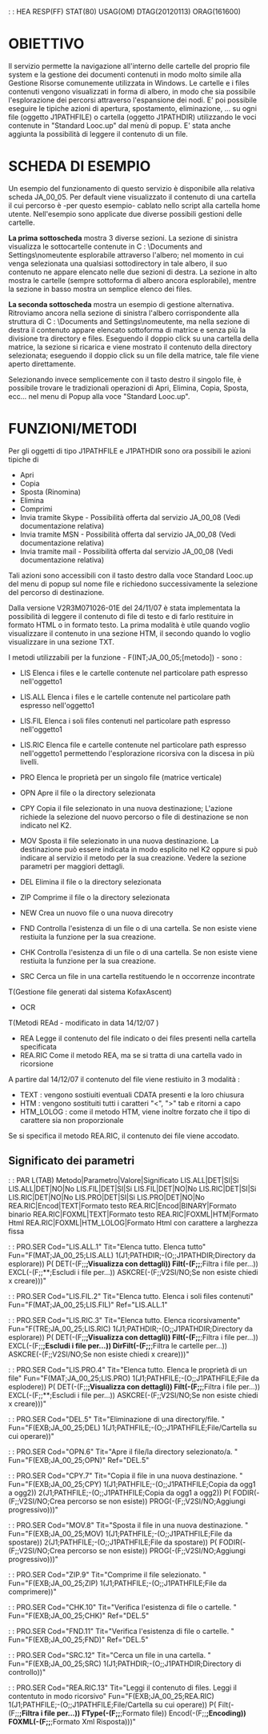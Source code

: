  :  : HEA RESP(FF) STAT(80) USAG(OM) DTAG(20120113) ORAG(161600)

# OBIETTIVO
Il servizio permette la navigazione all'interno delle cartelle del proprio file system e la gestione dei documenti contenuti in modo molto simile alla Gestione Risorse comunemente utilizzata in Windows.
Le cartelle e i files contenuti vengono visualizzati in forma di albero, in modo che sia possibile l'esplorazione dei percorsi attraverso l'espansione dei nodi.
E' poi possibile eseguire le tipiche azioni di apertura, spostamento, eliminazione, ... su ogni file (oggetto J1PATHFILE) o cartella (oggetto J1PATHDIR) utilizzando le voci contenute in "Standard Looc.up" dal menù di popup.
E' stata anche aggiunta la possibilità di leggere il contenuto di un file.

# SCHEDA DI ESEMPIO
Un esempio del funzionamento di questo servizio è disponibile alla relativa scheda JA_00_05.
Per default viene visualizzato il contenuto di una cartella il cui percorso è -per questo esempio- cablato nello script alla cartella home utente.
Nell'esempio sono applicate due diverse possibili gestioni delle cartelle.

**La prima sottoscheda** mostra 3 diverse sezioni.
La sezione di sinistra visualizza le sottocartelle contenute in C : \Documents and Settings\nomeutente esplorabile attraverso l'albero; nel momento in cui venga selezionata una qualsiasi sottodirectory in tale albero, il suo contenuto ne appare elencato nelle due sezioni di destra. La sezione in alto mostra le cartelle (sempre sottoforma di albero ancora esplorabile), mentre la sezione in basso mostra un semplice elenco dei files.

**La seconda sottoscheda** mostra un esempio di gestione alternativa.
Ritroviamo ancora nella sezione di sinistra l'albero corrispondente alla struttura di C : \Documents and Settings\nomeutente, ma nella sezione di destra il contenuto appare elencato sottoforma di matrice e senza più la divisione tra directory e files.
Eseguendo il doppio click su una cartella della matrice, la sezione si ricarica e viene mostrato il contenuto della directory selezionata; eseguendo il doppio click su un file della matrice, tale file viene aperto direttamente.

Selezionando invece semplicemente con il tasto destro il singolo file, è possibile trovare le tradizionali operazioni di Apri, Elimina, Copia, Sposta, ecc... nel menu di Popup alla voce "Standard Looc.up".

# FUNZIONI/METODI

Per gli oggetti di tipo J1PATHFILE e J1PATHDIR sono ora possibili le azioni tipiche di

- Apri
- Copia
- Sposta (Rinomina)
- Elimina
- Comprimi
- Invia tramite Skype - Possibilità offerta dal servizio JA_00_08 (Vedi documentazione relativa)
- Invia tramite MSN   - Possibilità offerta dal servizio JA_00_08 (Vedi documentazione relativa)
- Invia tramite mail  - Possibilità offerta dal servizio JA_00_08 (Vedi documentazione relativa)



Tali azioni sono accessibili con il tasto destro dalla voce Standard Looc.up del menu di popup sul nome file e richiedono successivamente la selezione del percorso di destinazione.

Dalla versione V2R3M071026-01E del 24/11/07 è stata implementata la possibilità di leggere il contenuto di file di testo e di farlo restituire
in formato HTML o in formato testo. La prima modalità è utile quando voglio visualizzare il contenuto in una sezione HTM, il secondo quando lo voglio visualizzare in una sezione TXT.


I metodi utilizzabili per la funzione - F(INT;JA_00_05;[metodo]) - sono : 


- LIS    Elenca i files e le cartelle contenute nel particolare path espresso nell'oggetto1
- LIS.ALL  Elenca i files e le cartelle contenute nel particolare path espresso nell'oggetto1
- LIS.FIL Elenca i soli files contenuti nel particolare path espresso nell'oggetto1
- LIS.RIC Elenca file e cartelle contenute nel particolare path espresso nell'oggetto1 permettendo l'esplorazione ricorsiva con la discesa in più livelli.




- PRO          Elenca le proprietà per un singolo file (matrice verticale)
- OPN             Apre il file o la directory selezionata
- CPY  Copia il file selezionato in una nuova destinazione;
  L'azione richiede la selezione del nuovo percorso o file di destinazione se non indicato nel K2.
- MOV  Sposta il file selezionato in una nuova destinazione. La destinazione può essere indicata in modo esplicito nel K2 oppure si può indicare al servizio il metodo per la sua creazione. Vedere la sezione parametri per maggiori dettagli.
- DEL   Elimina il file o la directory selezionata
- ZIP  Comprime il file o la directory selezionata
- NEW             Crea un nuovo file o una nuova direcotry
- FND             Controlla l'esistenza di un file o di una cartella. Se non esiste viene restiuita la funzione per la sua creazione.
- CHK             Controlla l'esistenza di un file o di una cartella. Se non esiste viene restiuita la funzione per la sua creazione.
- SRC             Cerca un file in una cartella restituendo le n occorrenze incontrate


 T(Gestione file generati dal sistema KofaxAscent)
- OCR



 T(Metodi REAd - modificato in data 14/12/07 )
- REA            Legge il contenuto del file indicato o dei files presenti nella cartella specificata
- REA.RIC        Come il metodo REA, ma se si tratta di una cartella vado in ricorsione

A partire dal 14/12/07 il contenuto del file viene restiuito in 3 modalità : 

- TEXT :  vengono sostiuiti eventuali CDATA presenti e la loro chiusura
- HTM :  vengono sostituiti tutti i caratteri "<", ">" tab e ritorni a capo
- HTM_LOLOG :  come il metodo HTM, viene inoltre forzato che il tipo di carattere sia non proporzionale


Se si specifica il metodo REA.RIC, il contenuto dei file viene accodato.


## Significato dei parametri
 :  : PAR L(TAB)
Metodo|Parametro|Valore|Significato
LIS.ALL|DET|SI|Si
LIS.ALL|DET|NO|No
LIS.FIL|DET|SI|Si
LIS.FIL|DET|NO|No
LIS.RIC|DET|SI|Si
LIS.RIC|DET|NO|No
LIS.PRO|DET|SI|Si
LIS.PRO|DET|NO|No
REA.RIC|Encod|TEXT|Formato testo
REA.RIC|Encod|BINARY|Formato binario
REA.RIC|FOXML|TEXT|Formato testo
REA.RIC|FOXML|HTM|Formato Html
REA.RIC|FOXML|HTM_LOLOG|Formato Html con carattere a larghezza fissa


 :  : PRO.SER Cod="LIS.ALL.1" Tit="Elenca tutto. Elenca tutto" Fun="F(MAT;JA_00_25;LIS.ALL) 1(J1;PATHDIR;-(O;;J1PATHDIR;Directory da esplorare)) P( DET(-(F;;**;Visualizza con dettagli)) Filt(-(F;;**;Filtra i file per...)) EXCL(-(F;;**;Escludi i file per...)) ASKCRE(-(F;;V2SI/NO;Se non esiste chiedi x creare)))"

 :  : PRO.SER Cod="LIS.FIL.2" Tit="Elenca tutto. Elenca i soli files contenuti" Fun="F(MAT;JA_00_25;LIS.FIL)" Ref="LIS.ALL.1"

 :  : PRO.SER Cod="LIS.RIC.3" Tit="Elenca tutto. Elenca ricorsivamente" Fun="F(TRE;JA_00_25;LIS.RIC) 1(J1;PATHDIR;-(O;;J1PATHDIR;Directory da esplorare)) P( DET(-(F;;**;Visualizza con dettagli)) Filt(-(F;;**;Filtra i file per...)) EXCL(-(F;;**;Escludi i file per...)) DirFilt(-(F;;**;Filtra le cartelle per...)) ASKCRE(-(F;;V2SI/NO;Se non esiste chiedi x creare)))"

 :  : PRO.SER Cod="LIS.PRO.4" Tit="Elenca tutto. Elenca le proprietà di un file" Fun="F(MAT;JA_00_25;LIS.PRO) 1(J1;PATHFILE;-(O;;J1PATHFILE;File da esplodere)) P( DET(-(F;;**;Visualizza con dettagli)) Filt(-(F;;**;Filtra i file per...)) EXCL(-(F;;**;Escludi i file per...)) ASKCRE(-(F;;V2SI/NO;Se non esiste chiedi x creare)))"

 :  : PRO.SER Cod="DEL.5" Tit="Eliminazione di una directory/file. " Fun="F(EXB;JA_00_25;DEL) 1(J1;PATHFILE;-(O;;J1PATHFILE;File/Cartella su cui operare))"

 :  : PRO.SER Cod="OPN.6" Tit="Apre il file/la directory selezionato/a. " Fun="F(EXB;JA_00_25;OPN)" Ref="DEL.5"

 :  : PRO.SER Cod="CPY.7" Tit="Copia il file in una nuova destinazione. " Fun="F(EXB;JA_00_25;CPY) 1(J1;PATHFILE;-(O;;J1PATHFILE;Copia da ogg1 a ogg2)) 2(J1;PATHFILE;-(O;;J1PATHFILE;Copia da ogg1 a ogg2)) P( FODIR(-(F;;V2SI/NO;Crea percorso se non esiste)) PROG(-(F;;V2SI/NO;Aggiungi progressivo)))"

 :  : PRO.SER Cod="MOV.8" Tit="Sposta il file in una nuova destinazione. " Fun="F(EXB;JA_00_25;MOV) 1(J1;PATHFILE;-(O;;J1PATHFILE;File da spostare)) 2(J1;PATHFILE;-(O;;J1PATHFILE;File da spostare)) P( FODIR(-(F;;V2SI/NO;Crea percorso se non esiste)) PROG(-(F;;V2SI/NO;Aggiungi progressivo)))"

 :  : PRO.SER Cod="ZIP.9" Tit="Comprime il file selezionato. " Fun="F(EXB;JA_00_25;ZIP) 1(J1;PATHFILE;-(O;;J1PATHFILE;File da comprimere))"

 :  : PRO.SER Cod="CHK.10" Tit="Verifica l'esistenza di file o cartelle. " Fun="F(EXB;JA_00_25;CHK)" Ref="DEL.5"

 :  : PRO.SER Cod="FND.11" Tit="Verifica l'esistenza di file o cartelle. " Fun="F(EXB;JA_00_25;FND)" Ref="DEL.5"

 :  : PRO.SER Cod="SRC.12" Tit="Cerca un file in una cartella. " Fun="F(EXB;JA_00_25;SRC) 1(J1;PATHDIR;-(O;;J1PATHDIR;Directory di controllo))"

 :  : PRO.SER Cod="REA.RIC.13" Tit="Leggi il contenuto di files. Leggi il contentuto in modo ricorsivo" Fun="F(EXB;JA_00_25;REA.RIC) 1(J1;PATHFILE;-(O;;J1PATHFILE;File/Cartella su cui operare)) P( Filt(-(F;;**;Filtra i file per...)) FType(-(F;;**;Formato file)) Encod(-(F;;**;Encoding)) FOXML(-(F;;**;Formato Xml Risposta)))"

